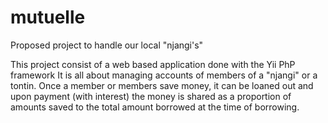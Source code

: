 # mutuelle
Proposed project to handle our local "njangi's"

This project consist of a web based application done with the Yii PhP framework
It is all about managing accounts of members of a "njangi" or a tontin. 
Once a member or members save money, it can be loaned out and upon payment (with interest) 
the money is shared as a proportion of amounts saved to the total amount borrowed at the 
time of borrowing. 

